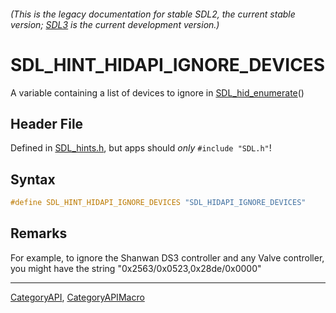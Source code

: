 ###### (This is the legacy documentation for stable SDL2, the current stable version; [SDL3](https://wiki.libsdl.org/SDL3/) is the current development version.)
# SDL_HINT_HIDAPI_IGNORE_DEVICES

A variable containing a list of devices to ignore in [SDL_hid_enumerate](SDL_hid_enumerate)()

## Header File

Defined in [SDL_hints.h](https://github.com/libsdl-org/SDL/blob/SDL2/include/SDL_hints.h), but apps should _only_ `#include "SDL.h"`!

## Syntax

```c
#define SDL_HINT_HIDAPI_IGNORE_DEVICES "SDL_HIDAPI_IGNORE_DEVICES"
```

## Remarks

For example, to ignore the Shanwan DS3 controller and any Valve controller,
you might have the string "0x2563/0x0523,0x28de/0x0000"

----
[CategoryAPI](CategoryAPI), [CategoryAPIMacro](CategoryAPIMacro)

